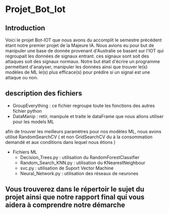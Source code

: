# Projet_Bot_Iot
## Introduction
Voici le projet Bot-IOT que nous avons du accomplit le semestre précédent étant notre premier projet de la Majeure IA. Nous avions eu pour but de manipuler une base de donnée provenant d'Australie se basant sur l'IOT qui regroupait les données de signaux entrant. ces signaux sont soit des attaques soit des signaux normaux. Notre but était d'écrire un programme permettant d'analyser, manipuler les données ainsi que trouver le(s) modèles de ML le(s) plus efficace(s) pour prédire si un signal est une attaque ou non.

## description des fichiers
* GroupEverything : ce fichier regroupe toute les fonctions des autres fichier python
* DataManip : retir, manipule et traite le dataFrame que nous allons utiliser pour les models ML

afin de trouver les meilleurs paramètres pour nos modèles ML, nous avons utilisé RandomSearchCV ( et non GridSearchCV du à la consommation demandé et aux conditions dans lequel nous étions )
* Fichiers ML 
  * Decision_Trees.py : utilisation du RandomForestClassifier
  * Random_Search_KNN.py : utilisation du KNearestNeighbour
  * svc.py : utilisation de Suport Vector Machine 
  * Neural_Network.py : utilisation des réseaux de neurones

## Vous trouverez dans le répertoir le sujet du projet ainsi que notre rapport final qui vous aidera à comprendre notre démarche 
